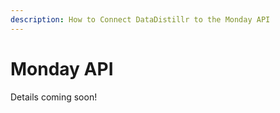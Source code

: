 ```yaml
---
description: How to Connect DataDistillr to the Monday API
---
```


# Monday API

Details coming soon!